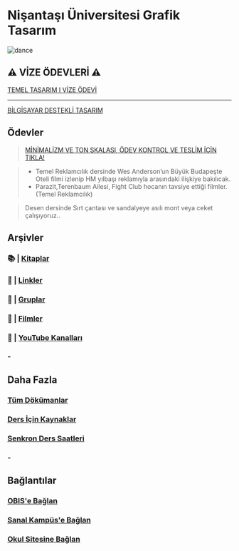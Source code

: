 # Nişantaşı Üniversitesi Grafik Tasarım

![dance](assets/img/dance.gif)
## ⚠️ **VİZE ÖDEVLERİ** ⚠️
[TEMEL TASARIM I VİZE ÖDEVİ](homework-info.md)

---

[BİLGİSAYAR DESTEKLİ TASARIM](https://drive.google.com/file/d/1ciFtMWEFNIHuMXautTK8Cfc7z_XTCUi5/view?usp=sharing)
## **Ödevler**

> [MİNİMALİZM VE TON SKALASI, ÖDEV KONTROL VE TESLİM İÇİN TIKLA!](homeworks.md)

> - Temel Reklamcılık dersinde  Wes Anderson’un Büyük Budapeşte Oteli filmi izlenip HM yılbaşı reklamıyla arasındaki ilişkiye bakılıcak.
> - Parazit,Terenbaum Ailesi, Fight Club hocanın tavsiye ettiği filmler. (Temel Reklamcılık)

>Desen dersinde Sırt çantası ve sandalyeye asılı mont veya ceket çalışıyoruz..

## **Arşivler**
### 📚 | [Kitaplar](archive/books.md)
### 🔗 | [Linkler](archive/links.md)
### 👥 | [Gruplar](archive/groups.md)
### 🍿 | [Filmler](archive/movies.md)
### 🎥 | [YouTube Kanalları](archive/youtubeC.md)
### -

## **Daha Fazla**
### [Tüm Dökümanlar](https://drive.google.com/drive/folders/1NMRJ80z9VtA0uERTgJDy8xhZTq26kvNU?usp=sharing)
### [Ders İçin Kaynaklar](sources/sources.md)
### [Senkron Ders Saatleri](meeting.md)
### -

## **Bağlantılar**
### [OBIS'e Bağlan](https://obis.nisantasi.edu.tr)
### [Sanal Kampüs'e Bağlan](https://sanalkampus.nisantasi.edu.tr)
### [Okul Sitesine Bağlan](http://myo.nisantasi.edu.tr)
